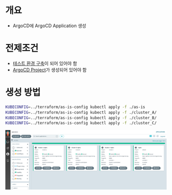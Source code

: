# 개요
* ArgoCD에 ArgoCD Application 생성

# 전제조건
* [테스트 환경 구축](../terraform/)이 되어 있어야 함
* [ArgoCD Project](../argocd_projects/)가 생성되어 있어야 함

# 생성 방법

```sh
KUBECONFIG=../terraform/as-is-config kubectl apply -f ./as-is
KUBECONFIG=../terraform/as-is-config kubectl apply -f ./cluster_A/
KUBECONFIG=../terraform/as-is-config kubectl apply -f ./cluster_B/
KUBECONFIG=../terraform/as-is-config kubectl apply -f ./cluster_C/
```

![](../imgs/argocd_application.png)
